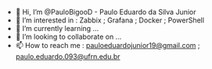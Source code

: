 - 👋 Hi, I’m @PauloBigooD - Paulo Eduardo da Silva Junior
- 👀 I’m interested in : Zabbix ; Grafana ; Docker ; PowerShell 
- 🌱 I’m currently learning ...
- 💞️ I’m looking to collaborate on ...
- 📫 How to reach me : pauloeduardojunior19@gmail.com ; paulo.eduardo.093@ufrn.edu.br

<!---
PauloBigooD/PauloBigooD is a ✨ special ✨ repository because its `README.md` (this file) appears on your GitHub profile.
You can click the Preview link to take a look at your changes.
--->
